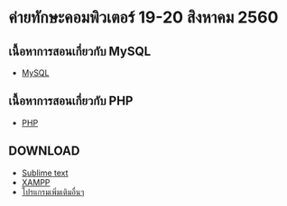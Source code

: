 # ค่ายทักษะคอมพิวเตอร์ 19-20 สิงหาคม 2560



## เนื้อหาการสอนเกี่ยวกับ MySQL
* [MySQL](https://jakkapat.gitbooks.io/mysql)


## เนื้อหาการสอนเกี่ยวกับ PHP
* [PHP](https://jakkapat.gitbooks.io/php)


## DOWNLOAD
* [Sublime text](https://github.com/Jakkapat/com-camp/blob/master/Sublime%20Text%20Build%203126%20Setup.exe)
* [XAMPP]()
* [โปรแกรมเพิ่มเติมอื่นๆ](http://www.chanthaburi.buu.ac.th/~worawit/download.php)
